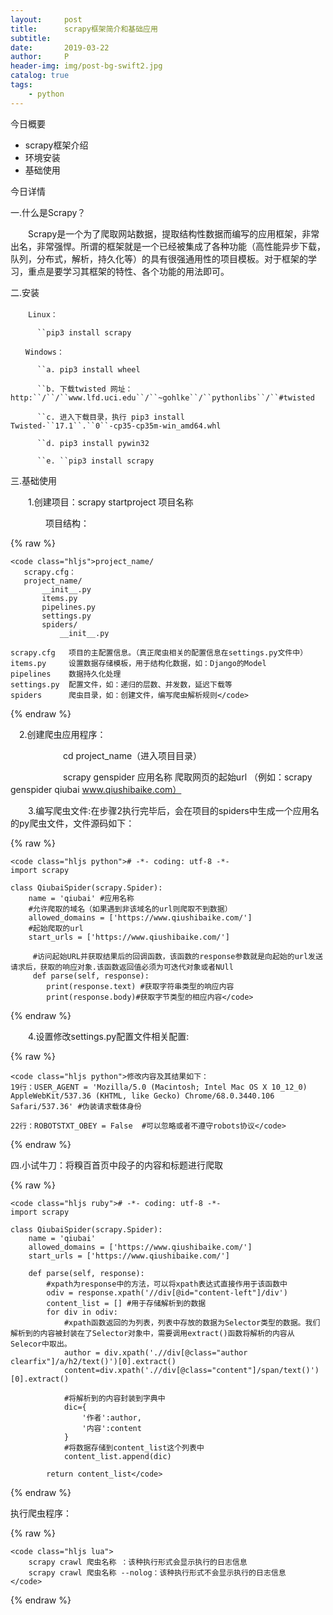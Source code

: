 ```yaml
---
layout:     post
title:      scrapy框架简介和基础应用
subtitle:   
date:       2019-03-22
author:     P
header-img: img/post-bg-swift2.jpg
catalog: true
tags:
    - python
---
```

今日概要

- scrapy框架介绍
- 环境安装
- 基础使用

今日详情

一.什么是Scrapy？

　　Scrapy是一个为了爬取网站数据，提取结构性数据而编写的应用框架，非常出名，非常强悍。所谓的框架就是一个已经被集成了各种功能（高性能异步下载，队列，分布式，解析，持久化等）的具有很强通用性的项目模板。对于框架的学习，重点是要学习其框架的特性、各个功能的用法即可。

二.安装

　　`Linux：`

`      ``pip3 install scrapy`

`　　Windows：`

`      ``a. pip3 install wheel`

`      ``b. 下载twisted 网址：  http:``/``/``www.lfd.uci.edu``/``~gohlke``/``pythonlibs``/``#twisted`

`      ``c. 进入下载目录，执行 pip3 install Twisted‑``17.1``.``0``‑cp35‑cp35m‑win_amd64.whl`

`      ``d. pip3 install pywin32`

`      ``e. ``pip3 install scrapy`

三.基础使用

　　1.创建项目：scrapy startproject 项目名称

　　　　项目结构：

{% raw %}
```
<code class="hljs">project_name/
   scrapy.cfg：
   project_name/
       __init__.py
       items.py
       pipelines.py
       settings.py
       spiders/
           __init__.py

scrapy.cfg   项目的主配置信息。（真正爬虫相关的配置信息在settings.py文件中）
items.py     设置数据存储模板，用于结构化数据，如：Django的Model
pipelines    数据持久化处理
settings.py  配置文件，如：递归的层数、并发数，延迟下载等
spiders      爬虫目录，如：创建文件，编写爬虫解析规则</code>
```
{% endraw %}

　2.创建爬虫应用程序：

　　　　　　cd project_name（进入项目目录）

　　　　　　scrapy genspider 应用名称 爬取网页的起始url （例如：scrapy genspider qiubai www.qiushibaike.com）

　　3.编写爬虫文件:在步骤2执行完毕后，会在项目的spiders中生成一个应用名的py爬虫文件，文件源码如下：

{% raw %}
```
<code class="hljs python"># -*- coding: utf-8 -*-
import scrapy

class QiubaiSpider(scrapy.Spider):
    name = 'qiubai' #应用名称
    #允许爬取的域名（如果遇到非该域名的url则爬取不到数据）
    allowed_domains = ['https://www.qiushibaike.com/']
    #起始爬取的url
    start_urls = ['https://www.qiushibaike.com/']

     #访问起始URL并获取结果后的回调函数，该函数的response参数就是向起始的url发送请求后，获取的响应对象.该函数返回值必须为可迭代对象或者NUll 
     def parse(self, response):
        print(response.text) #获取字符串类型的响应内容
        print(response.body)#获取字节类型的相应内容</code>
```
{% endraw %}

　　4.设置修改settings.py配置文件相关配置:

{% raw %}
```
<code class="hljs python">修改内容及其结果如下：
19行：USER_AGENT = 'Mozilla/5.0 (Macintosh; Intel Mac OS X 10_12_0) AppleWebKit/537.36 (KHTML, like Gecko) Chrome/68.0.3440.106 Safari/537.36' #伪装请求载体身份

22行：ROBOTSTXT_OBEY = False  #可以忽略或者不遵守robots协议</code>
```
{% endraw %}

四.小试牛刀：将糗百首页中段子的内容和标题进行爬取

{% raw %}
```
<code class="hljs ruby"># -*- coding: utf-8 -*-
import scrapy

class QiubaiSpider(scrapy.Spider):
    name = 'qiubai'
    allowed_domains = ['https://www.qiushibaike.com/']
    start_urls = ['https://www.qiushibaike.com/']

    def parse(self, response):
        #xpath为response中的方法，可以将xpath表达式直接作用于该函数中
        odiv = response.xpath('//div[@id="content-left"]/div')
        content_list = [] #用于存储解析到的数据
        for div in odiv:
            #xpath函数返回的为列表，列表中存放的数据为Selector类型的数据。我们解析到的内容被封装在了Selector对象中，需要调用extract()函数将解析的内容从Selecor中取出。
            author = div.xpath('.//div[@class="author clearfix"]/a/h2/text()')[0].extract()
            content=div.xpath('.//div[@class="content"]/span/text()')[0].extract()

            #将解析到的内容封装到字典中
            dic={
                '作者':author,
                '内容':content
            }
            #将数据存储到content_list这个列表中
            content_list.append(dic)

        return content_list</code>
```
{% endraw %}

执行爬虫程序：

{% raw %}
```
<code class="hljs lua">
    scrapy crawl 爬虫名称 ：该种执行形式会显示执行的日志信息
    scrapy crawl 爬虫名称 --nolog：该种执行形式不会显示执行的日志信息
</code>
```
{% endraw %}
